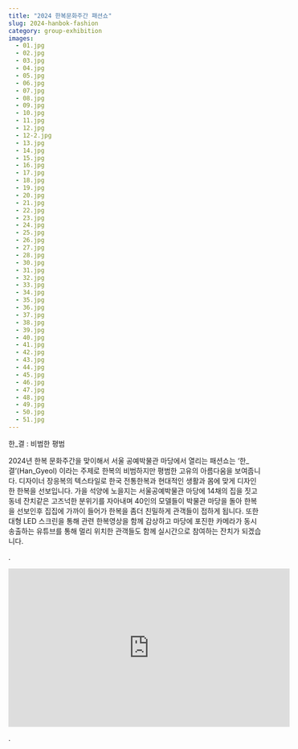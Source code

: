 ```yaml
---
title: "2024 한복문화주간 패션쇼"
slug: 2024-hanbok-fashion
category: group-exhibition
images:
  - 01.jpg
  - 02.jpg
  - 03.jpg
  - 04.jpg
  - 05.jpg
  - 06.jpg
  - 07.jpg
  - 08.jpg
  - 09.jpg
  - 10.jpg
  - 11.jpg
  - 12.jpg
  - 12-2.jpg
  - 13.jpg
  - 14.jpg
  - 15.jpg
  - 16.jpg
  - 17.jpg
  - 18.jpg
  - 19.jpg
  - 20.jpg
  - 21.jpg
  - 22.jpg
  - 23.jpg
  - 24.jpg
  - 25.jpg
  - 26.jpg
  - 27.jpg
  - 28.jpg
  - 30.jpg
  - 31.jpg
  - 32.jpg
  - 33.jpg
  - 34.jpg
  - 35.jpg
  - 36.jpg
  - 37.jpg
  - 38.jpg
  - 39.jpg
  - 40.jpg
  - 41.jpg
  - 42.jpg
  - 43.jpg
  - 44.jpg
  - 45.jpg
  - 46.jpg
  - 47.jpg
  - 48.jpg
  - 49.jpg
  - 50.jpg
  - 51.jpg
---
```


한_결 : 비범한 평범

2024년 한복 문화주간을 맞이해서 서울 공예박물관 마당에서 열리는
패션쇼는 ‘한_결’(Han_Gyeol) 이라는 주제로 한복의 비범하지만 평범한
고유의 아름다움을 보여줍니다. 디자이너 장응복의 텍스타일로 한국
전통한복과 현대적인 생활과 몸에 맞게 디자인한 한복을 선보입니다.
가을 석양에 노을지는 서울공예박물관 마당에 14채의 집을 짓고 동네
잔치같은 고즈넉한 분위기를 자아내며 40인의 모델들이 박물관 마당을 돌아
한복을 선보인후 집집에 가까이 들어가 한복을 좀더 친밀하게 관객들이
접하게 됩니다. 또한 대형 LED 스크린을 통해 관련 한복영상을 함께
감상하고 마당에 포진한 카메라가 동시 송출하는 유튜브를 통해 멀리
위치한 관객들도 함께 실시간으로 참여하는 잔치가 되겠습니다.

.

<div class="video-container">
    <iframe width="560" height="315" src="https://www.youtube.com/embed/ucvuwyH0xdE?si=FDiotALTiNSzC7pw" title="YouTube video player" frameborder="0" allow="accelerometer; autoplay; clipboard-write; encrypted-media; gyroscope; picture-in-picture; web-share" referrerpolicy="strict-origin-when-cross-origin" allowfullscreen></iframe>
</div>

.
